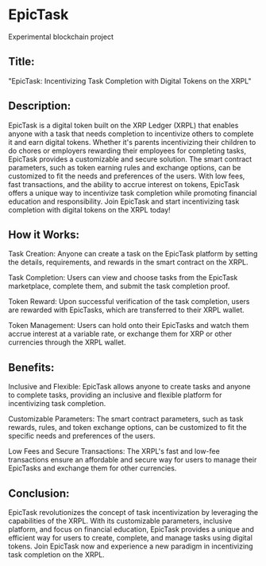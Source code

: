 # EpicTask
Experimental blockchain project

## Title: 

"EpicTask: Incentivizing Task Completion with Digital Tokens on the XRPL"

## Description: 

EpicTask is a digital token built on the XRP Ledger (XRPL) that enables anyone with a task that needs completion to incentivize others to complete it and earn digital tokens. Whether it's parents incentivizing their children to do chores or employers rewarding their employees for completing tasks, EpicTask provides a customizable and secure solution. The smart contract parameters, such as token earning rules and exchange options, can be customized to fit the needs and preferences of the users. With low fees, fast transactions, and the ability to accrue interest on tokens, EpicTask offers a unique way to incentivize task completion while promoting financial education and responsibility. Join EpicTask and start incentivizing task completion with digital tokens on the XRPL today!

## How it Works:

Task Creation: Anyone can create a task on the EpicTask platform by setting the details, requirements, and rewards in the smart contract on the XRPL.

Task Completion: Users can view and choose tasks from the EpicTask marketplace, complete them, and submit the task completion proof.

Token Reward: Upon successful verification of the task completion, users are rewarded with EpicTasks, which are transferred to their XRPL wallet.

Token Management: Users can hold onto their EpicTasks and watch them accrue interest at a variable rate, or exchange them for XRP or other currencies through the XRPL wallet.

## Benefits:

Inclusive and Flexible: EpicTask allows anyone to create tasks and anyone to complete tasks, providing an inclusive and flexible platform for incentivizing task completion.

Customizable Parameters: The smart contract parameters, such as task rewards, rules, and token exchange options, can be customized to fit the specific needs and preferences of the users.

Low Fees and Secure Transactions: The XRPL's fast and low-fee transactions ensure an affordable and secure way for users to manage their EpicTasks and exchange them for other currencies.

## Conclusion:

EpicTask revolutionizes the concept of task incentivization by leveraging the capabilities of the XRPL. With its customizable parameters, inclusive platform, and focus on financial education, EpicTask provides a unique and efficient way for users to create, complete, and manage tasks using digital tokens. Join EpicTask now and experience a new paradigm in incentivizing task completion on the XRPL.
